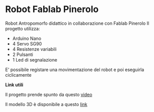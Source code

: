 # Robot Fablab Pinerolo
Robot Antropomorfo didattico in collaborazione con Fablab Pinerolo
Il progetto utilizza:
- Arduino Nano
- 4 Servo SG90
- 4 Resistenze variabili
- 2 Pulsanti
- 1 Led di segnalazione

E' possibile registare una movimentazione del robot e poi eseguirla ciclicamente

**Link utili**

Il progetto prende spunto da questo [video](https://youtu.be/SAOT3-3pB34?si=McyX3ZUwawycxd_Z)

Il modello 3D è disponibile a questo [link](https://cults3d.com/en/3d-model/gadget/robotic-arm-fabri_creator-2)
